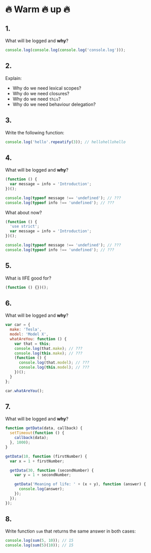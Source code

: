 # :fire: Warm :fire: up :fire:

## 1.

What will be logged and __why__?

```js
console.log(console.log(console.log('console.log')));
```

## 2.

Explain:
+ Why do we need lexical scopes?
+ Why do we need closures?
+ Why do we need `this`?
+ Why do we need behaviour delegation?

## 3.

Write the following function:

```js
console.log('hello'.repeatify(3)); // hellohellohello
``` 

## 4.

What will be logged and __why__?

```js
(function () {
  var message = info = 'Introduction';
})();

console.log(typeof message !== 'undefined'); // ???
console.log(typeof info !== 'undefined'); // ???
```

What about now?

```js
(function () {
  'use strict';
  var message = info = 'Introduction';
})();

console.log(typeof message !== 'undefined'); // ???
console.log(typeof info !== 'undefined'); // ???
```

## 5.

What is IIFE good for?

```js
(function () {})();
```

## 6.

What will be logged and __why__?

```js
var car = {
  make: 'Tesla',
  model: 'Model X',
  whatAreYou: function () {
    var that = this;
    console.log(that.make); // ???
    console.log(this.make); // ???
    (function () {
      console.log(that.model); // ???
      console.log(this.model); // ???
    })();
  }
};

car.whatAreYou();
```

## 7.

What will be logged and __why__?

```js
function getData(data, callback) {
  setTimeout(function () {
    callback(data);
  }, 1000);
}

getData(10, function (firstNumber) {
  var x = 1 + firstNumber;

  getData(30, function (secondNumber) {
    var y = 1 + secondNumber;

    getData('Meaning of life: ' + (x + y), function (answer) {
      console.log(answer);
    });
  });
});
```

## 8.

Write function `sum` that returns the same answer in both cases:

```js
console.log(sum(5, 10)); // 15
console.log(sum(5)(10)); // 15
```